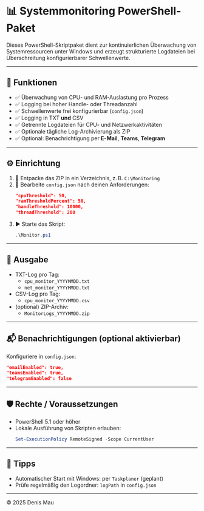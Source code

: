 # 📊 Systemmonitoring PowerShell-Paket

Dieses PowerShell-Skriptpaket dient zur kontinuierlichen Überwachung von Systemressourcen unter Windows und erzeugt strukturierte Logdateien bei Überschreitung konfigurierbarer Schwellenwerte.

---

## 🔧 Funktionen

- ✅ Überwachung von CPU- und RAM-Auslastung pro Prozess
- ✅ Logging bei hoher Handle- oder Threadanzahl
- ✅ Schwellenwerte frei konfigurierbar (`config.json`)
- ✅ Logging in TXT **und** CSV
- ✅ Getrennte Logdateien für CPU- und Netzwerkaktivitäten
- ✅ Optionale tägliche Log-Archivierung als ZIP
- ✅ Optional: Benachrichtigung per **E-Mail**, **Teams**, **Telegram**

---

## ⚙️ Einrichtung

1. 📂 Entpacke das ZIP in ein Verzeichnis, z. B. `C:\Monitoring`
2. 📝 Bearbeite `config.json` nach deinen Anforderungen:
   ```json
   "cpuThreshold": 50,
   "ramThresholdPercent": 50,
   "handleThreshold": 10000,
   "threadThreshold": 200
   ```
3. ▶ Starte das Skript:
   ```powershell
   .\Monitor.ps1
   ```

---

## 📁 Ausgabe

- TXT-Log pro Tag:
  - `cpu_monitor_YYYYMMDD.txt`
  - `net_monitor_YYYYMMDD.txt`
- CSV-Log pro Tag:
  - `cpu_monitor_YYYYMMDD.csv`
- (optional) ZIP-Archiv:
  - `MonitorLogs_YYYYMMDD.zip`

---

## 📬 Benachrichtigungen (optional aktivierbar)

Konfiguriere in `config.json`:
```json
"emailEnabled": true,
"teamsEnabled": true,
"telegramEnabled": false
```

---

## 🛡️ Rechte / Voraussetzungen

- PowerShell 5.1 oder höher
- Lokale Ausführung von Skripten erlauben:
  ```powershell
  Set-ExecutionPolicy RemoteSigned -Scope CurrentUser
  ```

---

## 🧪 Tipps

- Automatischer Start mit Windows: per `Taskplaner` (geplant)
- Prüfe regelmäßig den Logordner: `logPath` in `config.json`

---

© 2025 Denis Mau
